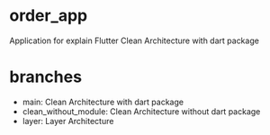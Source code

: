 # order_app

Application for explain Flutter Clean Architecture with dart package

# branches
- main: Clean Architecture with dart package
- clean_without_module: Clean Architecture without dart package
- layer: Layer Architecture
